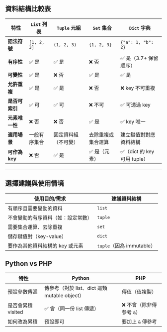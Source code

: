 ## 資料結構比較表
| 特性           | `List` 列表  | `Tuple` 元組         | `Set` 集合         | `Dict` 字典                 |
| -------------- | ------------ | -------------------- | ------------------ | --------------------------- |
| **語法符號**   | `[1, 2, 3]`  | `(1, 2, 3)`          | `{1, 2, 3}`        | `{"a": 1, "b": 2}`          |
| **有序性**     | ✅ 是         | ✅ 是                 | ❌ 否               | ✅ 是（3.7+ 保留順序）       |
| **可變性**     | ✅ 是         | ❌ 否                 | ✅ 是               | ✅ 是                        |
| **允許重複**   | ✅ 是         | ✅ 是                 | ❌ 否               | ❌ key 不可重複              |
| **是否可索引** | ✅ 可         | ✅ 可                 | ❌ 不可             | ✅ 可透過 key                |
| **元素唯一性** | ❌ 否         | ❌ 否                 | ✅ 是               | ✅ key 唯一                  |
| **適用場景**   | 一般有序集合 | 固定資料組（不可變） | 去除重複或集合運算 | 建立鍵值對對應資料結構      |
| **可作為 key** | ❌ 否         | ✅ 是                 | ✅ 是（元素）       | ✅（dict 的 key 可用 tuple） |
---

## 選擇建議與使用情境
| 使用目的/需求                      | 建議資料結構              |
| ---------------------------------- | ------------------------- |
| 有順序且需要變動的資料             | `list`                    |
| 不會變動的有序資料（如：設定常數） | `tuple`                   |
| 需要集合運算、去除重複             | `set`                     |
| 儲存鍵值對（key-value）            | `dict`                    |
| 要作為其他資料結構的 key 或元素    | `tuple`（因為 immutable） |

## Python vs PHP
| 特性               | Python                                        | PHP                      |
| ------------------ | --------------------------------------------- | ------------------------ |
| 預設參數傳遞       | 傳參考（對於 list、dict 這類 mutable object） | 傳值（值複製）           |
| 是否會累積 visited | ✅ 會（同一份 list 傳遞）                      | ❌ 不會（除非傳參考 `&`） |
| 如何改為累積       | 預設即可                                      | 要加上 `&` 傳參考        |

